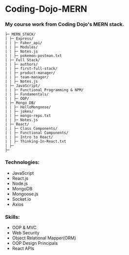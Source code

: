 # Coding-Dojo-MERN
### My course work from Coding Dojo's MERN stack.

```
├─ MERN_STACK/ 
| ├─ Express/
| | ├─ Faker_api/
| | ├─ Modules/
| | ├─ Notes.js
| | ├─ pokemon-postman.txt
| ├─ Full Stack/
| | ├─ authors/
| | ├─ first-full-stack/
| | ├─ product-manager/
| | ├─ team-manager/
| | ├─ Notes.js
| ├─ JavaScript/
| | ├─ Functional Programming & NPM/
| | ├─ Fundamentals/
| | ├─ OOP/
| ├─ Mongo DB/
| | ├─ HelloMongoose/
| | ├─ jokes/
| | ├─ mongo-reps.txt
| | ├─ Notes.js
| ├─ React/
| | ├─ Class Components/
| | ├─ Functional Components/
| | ├─ Intro to React/
| | ├─ Thinking-In-React.txt
| ├─ 
├─
```

### Technologies:
* JavaScript
* React.js
* Node.js
* MongoDB
* Mongoose.js
* Socket.io
* Axios

### Skills:
* OOP & MVC
* Web Security
* Object Relational Mapper(ORM)
* OOP Design Principals
* React APIs
